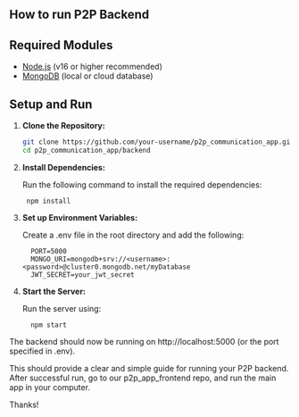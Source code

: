 ## How to run P2P Backend

## Required Modules
- [Node.js](https://nodejs.org/) (v16 or higher recommended)
- [MongoDB](https://www.mongodb.com/) (local or cloud database)

## Setup and Run

1. **Clone the Repository:**
   ```bash
   git clone https://github.com/your-username/p2p_communication_app.git
   cd p2p_communication_app/backend
2. **Install Dependencies:**

   Run the following command to install the required dependencies:

        npm install
4. **Set up Environment Variables:**

   Create a .env file in the root directory and add the following:

         PORT=5000
         MONGO_URI=mongodb+srv://<username>:<password>@cluster0.mongodb.net/myDatabase
         JWT_SECRET=your_jwt_secret
6. **Start the Server:**

    Run the server using:

         npm start
The backend should now be running on http://localhost:5000 (or the port specified in .env).

This should provide a clear and simple guide for running your P2P backend. After successful run, go to our p2p_app_frontend repo, and run the main app in your computer.

Thanks!

